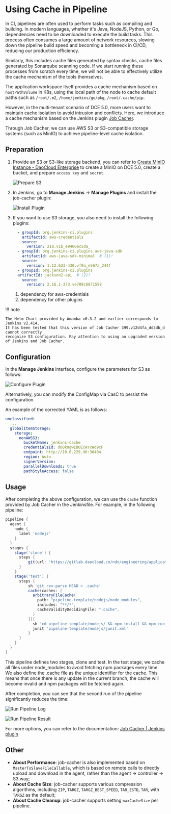 # Using Cache in Pipeline

In CI, pipelines are often used to perform tasks such as compiling and building. In modern languages,
whether it's Java, NodeJS, Python, or Go, dependencies need to be downloaded to execute the build tasks.
This process often consumes a large amount of network resources, slowing down the pipeline build
speed and becoming a bottleneck in CI/CD, reducing our production efficiency.

Similarly, this includes cache files generated by syntax checks, cache files generated by
Sonarqube scanning code. If we start running these processes from scratch every time,
we will not be able to effectively utilize the cache mechanism of the tools themselves.

The application workspace itself provides a cache mechanism based on `hostPathVolume` in K8s,
using the local path of the node to cache default paths such as `/root/.m2`,
`/home/jenkins/go/pkg`, `/root/.cache/pip`.

However, in the multi-tenant scenario of DCE 5.0, more users want to maintain cache isolation
to avoid intrusion and conflicts. Here, we introduce a cache mechanism based on the
Jenkins plugin [Job Cacher](https://plugins.jenkins.io/jobcacher/).

Through Job Cacher, we can use AWS S3 or S3-compatible storage systems (such as MinIO)
to achieve pipeline-level cache isolation.

## Preparation

1. Provide an S3 or S3-like storage backend, you can refer to
   [Create MinIO Instance - DaoCloud Enterprise](../../middleware/minio/user-guide/create.md)
   to create a MinIO on DCE 5.0, create a bucket, and prepare `access key` and `secret`.

    ![Prepare S3](../images/job-cacher01.png)

2. In Jenkins, go to **Manage Jenkins** -> **Manage Plugins** and install the job-cacher plugin:

    ![Install Plugin](../images/job-cacher02.png)

3. If you want to use S3 storage, you also need to install the following plugins:

    ```yaml
      - groupId: org.jenkins-ci.plugins
        artifactId: aws-credentials
        source:
          version: 218.v1b_e9466ec5da_
      - groupId: org.jenkins-ci.plugins.aws-java-sdk
        artifactId: aws-java-sdk-minimal  # (1)!
        source:
          version: 1.12.633-430.vf9a_e567a_244f
      - groupId: org.jenkins-ci.plugins
      artifactId: jackson2-api  # (2)!
        source:
          version: 2.16.1-373.ve709c6871598
    ```

    1. dependency for aws-credentials
    2. dependency for other plugins

!!! note

    The Helm Chart provided by Amamba v0.3.2 and earlier corresponds to Jenkins v2.414.
    It has been tested that this version of Job Cacher 399.v12d4fa_dd3db_d cannot correctly
    recognize S3 configuration. Pay attention to using an upgraded version of Jenkins and Job Cacher.

## Configuration

In the **Manage Jenkins** interface, configure the parameters for S3 as follows:

![Configure Plugin](../images/job-cacher03.png)

Alternatively, you can modify the ConfigMap via CasC to persist the configuration.

An example of the corrected YAML is as follows:

```yaml
unclassified:
  ...
  globalItemStorage:
    storage:
      nonAWSS3:
        bucketName: jenkins-cache
        credentialsId: dOOkOgwIDUEcAYxWd9cF
        endpoint: http://10.6.229.90:30404
        region: Auto
        signerVersion:
        parallelDownloads: true
        pathStyleAccess: false
```

## Usage

After completing the above configuration, we can use the `cache` function provided by
Job Cacher in the Jenkinsfile. For example, in the following pipeline:

```groovy
pipeline {
  agent {
    node {
      label 'nodejs'
    }
  }
  stages {
    stage('clone') {
      steps {
          git(url: 'https://gitlab.daocloud.cn/ndx/engineering/application/amamba-test-resource.git', branch: 'main', credentialsId: 'git-amamba-test')
      }
    }
    stage('test') {
      steps {
          sh 'git rev-parse HEAD > .cache'
          cache(caches: [
            arbitraryFileCache(
              path: "pipeline-template/nodejs/node_modules",
              includes: "**/*",
              cacheValidityDecidingFile: ".cache",
            )
          ]){
            sh 'cd pipeline-template/nodejs/ && npm install && npm run build && npm install jest jest-junit && npx jest --reporters=default --reporters=jest-junit'
            junit 'pipeline-template/nodejs/junit.xml'
          }
      }
    }
  }
}
```

This pipeline defines two stages, clone and test. In the test stage, we cache all files under
node_modules to avoid fetching npm packages every time. We also define the .cache file as
the unique identifier for the cache. This means that once there is any update in the
current branch, the cache will become invalid and npm packages will be fetched again.

After completion, you can see that the second run of the pipeline significantly reduces the time:

![Run Pipeline Log](../images/job-cacher04.png)

![Run Pipeline Result](../images/job-cacher05.png)

For more options, you can refer to the documentation:
[Job Cacher | Jenkins plugin](https://plugins.jenkins.io/jobcacher/)

## Other

- **About Performance**: job-cacher is also implemented based on `MasterToSlaveFileCallable`,
  which is based on remote calls to directly upload and download in the agent, rather than
  the agent -> controller -> S3 way;
- **About Cache Size**: job-cacher supports various compression algorithms,
  including `ZIP`, `TARGZ`, `TARGZ_BEST_SPEED`, `TAR_ZSTD`, `TAR`, with `TARGZ`
  as the default;
- **About Cache Cleanup**: job-cacher supports setting `maxCacheSize` per pipeline.
